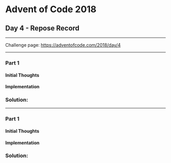 # Advent of Code 2018
## Day 4 - Repose Record
---
Challenge page: https://adventofcode.com/2018/day/4

---
### Part 1
#### Initial Thoughts
#### Implementation
### Solution:
---
### Part 1
#### Initial Thoughts
#### Implementation
### Solution:
